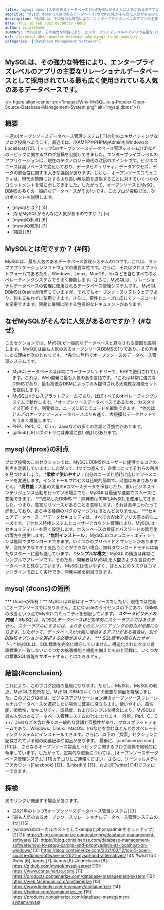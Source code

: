 ```yaml
---
title: "mysql dbms |人気のあるデータベース|なぜMySQLがそんなに人気があるのですか？" 
seoTitle: "mysql dbms |人気のあるデータベース|なぜMySQLがそんなに人気があるのですか？" 
description: "MySQLは、その強力な特性により、エンタープライズレベルのアプリの主要なリレーショナルデータベースとして採用されている最も広く使用されている一般的なデータベースです。" 
date: Thu, 18 Feb 2021 09:00:58 +0000
author: bilalahmed
summary: "MySQLは、その強力な特性により、エンタープライズレベルのアプリの主要なリレーショナルデータベースとして採用されている最も広く使用されている人気のあるデータベースです。" 
url: /ja/mysql-dbms-popular-database-why-mysql-is-so-popular/
categories: ['Database Management Software']
---
```


## MySQLは、その強力な特性により、エンタープライズレベルのアプリの主要なリレーショナルデータベースとして採用されている最も広く使用されている人気のあるデータベースです。

{{< figure align=center src="images/Why-MySQL-is-a-Popular-Open-Source-Database-Management-System.png" alt="mysql dbms">}}


## 概要
一連の[オープンソースデータベース管理システム] [1]の別のエキサイティングなブログ投稿へようこそ。最近では、[XAMPPやPHPMyAdminをWindowsのLocalHost] [2]、[トップ5のオープンソースデータベース管理システム] [3]などのトピックに関するブログ投稿を公開してきました。エンタープライズレベルのアプリケーションは、現在のテクノロジー時代の注目のポイントです。ビジネスニーズは高いペースで変化しており、データセキュリティ、データアクセス、データの整合性に関する大きな議論があります。しかし、オープンソースコミュニティは、現代の問題に対するより良い解決策を提供することに対するいくつかのコミットメントを常に示してきました。したがって、オープンソースとMySQL DBMSの多くの一般的なデータベースがその1つです。このブログ投稿では、次のポイントを説明します。
  * [mysqlとは？] [4]
  * [なぜMySQLがそんなに人気があるのですか？] [5]
  * [mysqlの利点] [6]
  * [mysqlの短所] [7]
  * [結論] [8]

## MySQLとは何ですか？ {#何}
MySQLは、最も人気のあるデータベース管理システムの1つです。これは、ランプアプリケーションソフトウェアの重要な柱です。さらに、それはクロスプラットフォームであるため、Windows、Linux、MacOS、Irixなどを含むすべてのオペレーティングシステムでうまく機能します。さらに、MySQLは、リレーショナルデータベースの管理に使用されるデータベース管理システムです。 MySQL DBMSはOracleが所有していますが、それでもオープンソースソフトウェアであり、何も支払わずに使用できます。さらに、要件とニーズに応じてソースコードを変更できます。開発と展開に関する包括的なドキュメントがあります。

## なぜMySQLがそんなに人気があるのですか？ {#なぜ}
このセクションでは、MySQLが一般的なデータベースと見なされる要因を説明します。 MySQLは最も人気のあるオープンソースDBMSの1つであり、その背後にある理由が次のとおりです。
  *完全に無料でオープンソースのデータベース管理システムです。
  * MySQLデータベースは非常にユーザーフレンドリーで、PHPで使用されています。これは、Web開発に最も人気のある言語です。
  *これは非常に強力なDBMSであり、最も高価なDBMによってのみ提供される大規模な機能セットを提供します。
  * MySQLはクロスプラットフォームであり、ほぼすべてのオペレーティングシステムで動作します。
  *オープンソースデータベースであるため、カスタマイズ可能です。開発者は、ニーズに応じてコードを編集できます。
  *他のほとんどのオープンソースデータベースよりも速く、大規模なデータセットでもうまく機能します。
  * PHP、Perl、C、C ++、Javaなどの多くの言語と互換性があります。
  * [github] [9]リポジトリには非常に良い統計があります。

## mysql {#pros}の利点
ブログ投稿のこのセクションでは、MySQL DBMSがユーザーに提供するコアの利点を定義しています。したがって、1つずつ進んで、企業にとってそれらの利点を見つけましょう。
  ***柔軟で使いやすい**：自分のニーズと期待に応じてソースコードを変更します。インストールプロセスは比較的簡単で、時間はあまりありません。
  ***高性能**：大量の大量のeコマースデータを保存したり、重いビジネスインテリジェンス活動を行っている場合でも、MySQLは最適な速度でスムーズに支援できます。
  ***成熟したDBMS **：開発者は何年もMySQLを使用してきました。つまり、豊富なリソースがあることを意味します。それは長年にわたって進化しており、あらゆる種類のバグのマージンはほとんどありません。
  ***セキュアデータベース：**データセキュリティは、すべてのWebアプリの基本的なニーズです。アクセス特権システムとユーザーアカウント管理により、MySQLはセキュリティバーを高く設定します。ホストベースの検証とパスワードの暗号化の両方を提供します。
  ***無料インストール：** MySQLのコミュニティエディションは無料でダウンロードできます。いくつかのプリペイドオプションがありますが、会社が少なすぎて支払うことができない場合、無料ダウンロードモデルは新たなスタートに最も適しています。
  ***シンプルな構文**：MySQLの構造は非常にシンプルでプレーンです。そのため、開発者はMySQLを人間のような言語のデータベースと見なしています。 MySQLは使いやすく、ほとんどのタスクはコマンドラインで正しく実行でき、開発手順を削減できます。

## mysql {#cons}の短所
  *** Oracleが所有：** MySQLは以前はオープンソースでしたが、現在では完全にオープンソースではありません。主にOracleのライセンスの下にあり、DBMSの改善という点でMySQLコミュニティを制限しています。
  ***スケーラビリティの問題：** MySQLは、NOSQLデータベースほど効率的にスケーラブルではありません。スケーラブルにするには、より多くのエンジニアリングの努力が必要になります。したがって、データベースが大幅に増加するアプリがある場合は、別のDBMSオプションを選択する必要があります。
  *** SQL標準の限られたサポート：** MySQLは、SQL標準を完全に順守していません。構造化されたクエリ言語標準と一致しないいくつかの拡張機能と機能を備えたものと同様に、いくつかの標準SQL機能をサポートすることはできません。

## 結論{#conclusion}
これにより、このブログ投稿の最後になります。ただし、MySQL、MySQLの利点、MySQLの短所など、MySQL DBMのいくつかの重要な側面を経験しました。このブログ投稿は、ビジネスアプリケーション用のオープンソースリレーショナルデータベースを選択したい場合に確実に役立ちます。使いやすい、高性能、柔軟性、セキュリティ、成熟度、およびシンプルな構文により、MySQLは最も人気のあるデータベース管理システムの1つになります。 PHP、Perl、C、C ++、Javaなどを含む多くの一般的な言語と互換性があり、クロスプラットフォームであり、Windows、Linux、MacOS、Irixなどを含むほとんどのオペレーティングシステムにインストールできます。さらに、以下の「探索」セクションに記載されている他の関連記事や製品があります。
最後に、[containerize.com] [10]は、さらなるオープンソース製品とトピックに関するブログ投稿を継続的に執筆しています。したがって、定期的な更新については、[オープンソースデータベース管理システム] [11]カテゴリにご連絡ください。さらに、ソーシャルメディアアカウント[Facebook] [12]、[LinkedIn] [13]、および[Twitter] [14]でフォローできます。

## 探検
次のリンクが関連する場合があります。
  * [2021年のトップ5オープンソースデータベース管理システム] [3]
  * [最も人気のあるオープンソースリレーショナルデータベース管理システムの1つ] [15]
  * [windowsのローカルホストとしてxamppとphpmyadminをセットアップ] [2]
[1]: https://blog.containerize.com/category/database-management-software/
[2]: https://blog.containerize.com/database-management-software/how-to-setup-xampp-and-phpmyadmin-as-localhost-on-windows/
[3]: https://blog.containerize.com/2021/02/12/top-5-open-source-dbms-software-in-2021-mysql-and-alternatives/
[4]: #what
[5]: #why
[6]: #pros
[7]: #cons
[8]: #conclusion
[9]: https://github.com/mysql/mysql-server
[10]: https://www.containerize.com/
[11]: https://products.containerize.com/database-management-system
[12]: https://web.facebook.com/containerize
[13]: https://www.linkedin.com/company/containerize/
[14]: https://twitter.com/containerize_co
[15]: https://products.containerize.com/database-management-system/mysql
